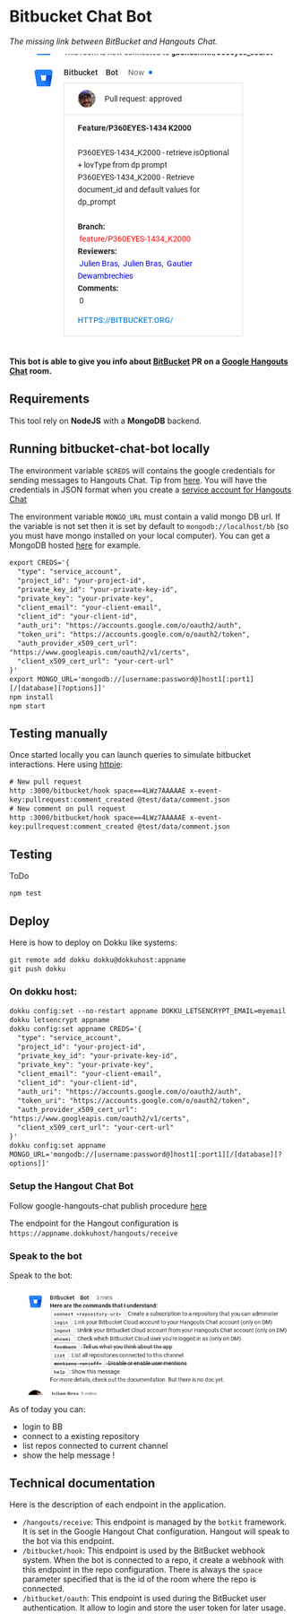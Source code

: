 # Bitbucket Chat Bot

_The missing link between BitBucket and Hangouts Chat._

![](screen1.png)

**This bot is able to give you info about [BitBucket](https://bitbucket.org) PR on a [Google Hangouts Chat](https://chat.google.com/) room.**

## Requirements

This tool rely on **NodeJS** with a **MongoDB** backend.

## Running bitbucket-chat-bot locally

The environment variable ``$CREDS`` will contains the google credentials for sending
messages to Hangouts Chat. Tip from [here](https://github.com/googleapis/google-auth-library-nodejs/blob/master/README.md#loading-credentials-from-environment-variables). You will have the credentials in JSON format when you create
a [service account for Hangouts Chat](https://developers.google.com/hangouts/chat/how-tos/service-accounts)

The environment variable ``MONGO_URL`` must contain a valid mongo DB url. If the variable is not set then it is set by default to `mongodb://localhost/bb` (so you must have mongo installed on your local computer). You can get a MongoDB hosted [here](https://mlab.com/welcome/) for example.

```
export CREDS='{
  "type": "service_account",
  "project_id": "your-project-id",
  "private_key_id": "your-private-key-id",
  "private_key": "your-private-key",
  "client_email": "your-client-email",
  "client_id": "your-client-id",
  "auth_uri": "https://accounts.google.com/o/oauth2/auth",
  "token_uri": "https://accounts.google.com/o/oauth2/token",
  "auth_provider_x509_cert_url": "https://www.googleapis.com/oauth2/v1/certs",
  "client_x509_cert_url": "your-cert-url"
}'
export MONGO_URL='mongodb://[username:password@]host1[:port1][/[database][?options]]'
npm install
npm start
```

## Testing manually

Once started locally you can launch queries to simulate bitbucket interactions. Here using [httpie](https://httpie.org/):

```
# New pull request
http :3000/bitbucket/hook space==4LWz7AAAAAE x-event-key:pullrequest:comment_created @test/data/comment.json
# New comment on pull request
http :3000/bitbucket/hook space==4LWz7AAAAAE x-event-key:pullrequest:comment_created @test/data/comment.json

```

## Testing

ToDo

```
npm test
```

## Deploy

Here is how to deploy on Dokku like systems:

```
git remote add dokku dokku@dokkuhost:appname
git push dokku
```

### On dokku host:

```
dokku config:set --no-restart appname DOKKU_LETSENCRYPT_EMAIL=myemail
dokku letsencrypt appname
dokku config:set appname CREDS='{
  "type": "service_account",
  "project_id": "your-project-id",
  "private_key_id": "your-private-key-id",
  "private_key": "your-private-key",
  "client_email": "your-client-email",
  "client_id": "your-client-id",
  "auth_uri": "https://accounts.google.com/o/oauth2/auth",
  "token_uri": "https://accounts.google.com/o/oauth2/token",
  "auth_provider_x509_cert_url": "https://www.googleapis.com/oauth2/v1/certs",
  "client_x509_cert_url": "your-cert-url"
}'
dokku config:set appname MONGO_URL='mongodb://[username:password@]host1[:port1][/[database][?options]]'

```

### Setup the Hangout Chat Bot

Follow google-hangouts-chat publish procedure [here](https://developers.google.com/hangouts/chat/how-tos/bots-publish)

The endpoint for the Hangout configuration is ``https://appname.dokkuhost/hangouts/receive``

### Speak to the bot

Speak to the bot:

![](screen2.png)

As of today you can:
- login to BB
- connect to a existing repository
- list repos connected to current channel
- show the help message !


## Technical documentation

Here is the description of each endpoint in the application.

- ``/hangouts/receive``: This endpoint is managed by the ``botkit`` framework. It is set in the Google Hangout Chat configuration. Hangout will speak to the bot via this endpoint.
- ``/bitbucket/hook``:  This endpoint is used by the BitBucket webhook system. When the bot is connected to  a repo, it create a webhook with this endpoint in the repo configuration. There is always the ``space`` parameter specified that is the id of the room where the repo is connected.
- ``/bitbucket/oauth``: This endpoint is used during the BitBucket user authentication. It allow to login and store the user token for later usage.
